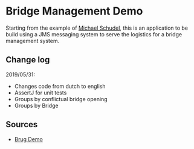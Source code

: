 # Bridge Management Demo

Starting from the example of [Michael Schudel](https://github.com/MichelSchudel), this is an application to be build using a JMS messaging system to serve the logistics for a bridge management system.


## Change log

2019/05/31:
- Changes code from dutch to english
- AssertJ for unit tests
- Groups by conflictual bridge opening
- Groups by Bridge

## Sources

* [Brug Demo](https://github.com/MichelSchudel/brugdemo)
